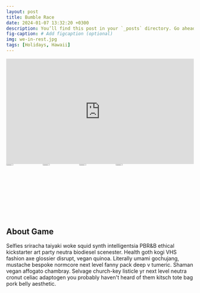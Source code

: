 ```yaml
---
layout: post
title: Bumble Race
date: 2024-01-07 13:32:20 +0300
description: You’ll find this post in your `_posts` directory. Go ahead and edit it and re-build the site to see your changes. # Add post description (optional)
fig-caption: # Add figcaption (optional)
img: we-in-rest.jpg
tags: [Holidays, Hawaii]
---
```


<!-- Youtube Videos -->
<div style="position: relative; padding-bottom: 56.25%; height: 0; overflow: hidden;">
  <iframe style="position: absolute; top: 0; left: 0; width: 100%; height: 100%;" src="https://www.youtube.com/embed/TBCRlnwJtZU" frameborder="0" allow="accelerometer; autoplay; clipboard-write; encrypted-media; gyroscope; picture-in-picture" allowfullscreen></iframe>
</div>

<!-- Game Images -->
<div class="carousel-container" style="max-width: 100%; overflow: hidden; display: flex; cursor: grab;">
  <div class="carousel-slide" style="display: flex; transition: 0.5s all ease-in-out; margin-right: -10px;">
    <!-- Resimler arasında 10px boşluk için her bir resimden sonra 10px sağ margin eklenir -->
    <img src="{{ '/assets/img/we-in-rest.jpg' | prepend: site.baseurl }}" alt="Açıklama1" style="width: calc(33.33% - 10px); margin-right: 10px; height: auto;">
    <img src="{{ '/assets/img/we-in-rest.jpg' | prepend: site.baseurl }}" alt="Açıklama2" style="width: calc(33.33% - 10px); margin-right: 10px; height: auto;">
    <img src="{{ '/assets/img/we-in-rest.jpg' | prepend: site.baseurl }}" alt="Açıklama3" style="width: calc(33.33% - 10px); margin-right: 10px; height: auto;">
    <img src="{{ '/assets/img/we-in-rest.jpg' | prepend: site.baseurl }}" alt="Açıklama3" style="width: calc(33.33% - 10px); margin-right: 10px; height: auto;">
  </div>
</div>

## About Game

Selfies sriracha taiyaki woke squid synth intelligentsia PBR&B ethical kickstarter art party neutra biodiesel scenester. Health goth kogi VHS fashion axe glossier disrupt, vegan quinoa. Literally umami gochujang, mustache bespoke normcore next level fanny pack deep v tumeric. Shaman vegan affogato chambray. Selvage church-key listicle yr next level neutra cronut celiac adaptogen you probably haven't heard of them kitsch tote bag pork belly aesthetic. 